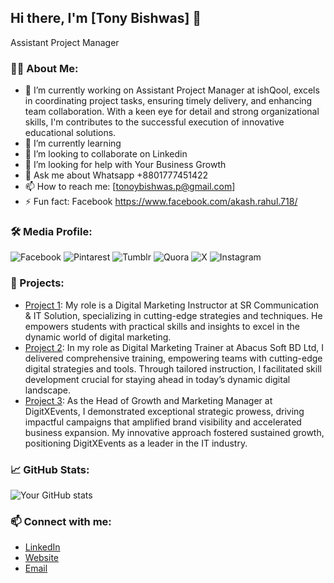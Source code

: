 ## Hi there, I'm [Tony Bishwas] 👋
Assistant Project Manager
### 👨‍💻 About Me:
- 🔭 I’m currently working on Assistant Project Manager at ishQool, excels in coordinating project tasks,
 ensuring timely delivery, and enhancing team collaboration. With a keen eye
 for detail and strong organizational skills, I'm contributes to the successful
 execution of innovative educational solutions.
- 🌱 I’m currently learning 
- 👯 I’m looking to collaborate on Linkedin
- 🤔 I’m looking for help with Your Business Growth
- 💬 Ask me about Whatsapp +8801777451422
- 📫 How to reach me: [tonoybishwas.p@gmail.com]
- ⚡ Fun fact: Facebook https://www.facebook.com/akash.rahul.718/

### 🛠 Media Profile:
![Facebook](https://www.facebook.com/akash.rahul.718/) 
![Pintarest](https://www.pinterest.com/tonybishwas/_created/) 
![Tumblr](https://www.tumblr.com/bishwastony) 
![Quora](https://www.quora.com/profile/Tony-Bishwas) 
![X](https://x.com/Tonybishwas999) 
![Instagram](https://www.instagram.com/bishwas_tonoy/) 

### 🚀 Projects:
- [Project 1](https://github.com/yourusername/project1): My role is a Digital Marketing Instructor at SR Communication & IT Solution,
 specializing in cutting-edge strategies and techniques. He empowers students
 with practical skills and insights to excel in the dynamic world of digital
 marketing.
- [Project 2](https://github.com/yourusername/project2): In my role as Digital Marketing Trainer at Abacus Soft BD Ltd, I delivered
 comprehensive training, empowering teams with cutting-edge digital
 strategies and tools. Through tailored instruction, I facilitated skill
 development crucial for staying ahead in today’s dynamic digital landscape.
- [Project 3](https://github.com/yourusername/project3): As the Head of Growth and Marketing Manager at DigitXEvents, I demonstrated
 exceptional strategic prowess, driving impactful campaigns that amplified
 brand visibility and accelerated business expansion. My innovative approach
 fostered sustained growth, positioning DigitXEvents as a leader in the IT
 industry.

### 📈 GitHub Stats:
![Your GitHub stats](https://github-readme-stats.vercel.app/api?username=yourusername&show_icons=true&theme=radical)

### 📫 Connect with me:
- [LinkedIn](https://www.linkedin.com/in/tony-bishwas-680024292/)
- [Website](https://dev-tonybishwas.pantheonsite.io/)
- [Email](tonoybishwas.p@gmail.com)

